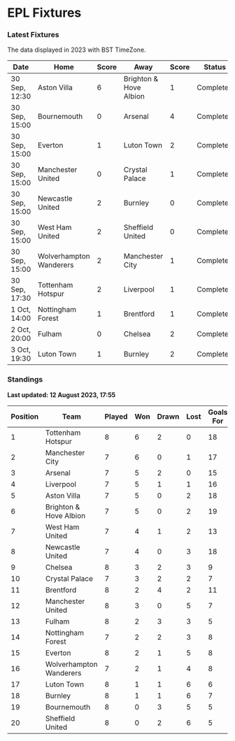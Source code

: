 # EPL Fixtures

### Latest Fixtures

The data displayed in 2023 with BST TimeZone.

<!-- START_TABLE -->
| Date | Home | Score | Away | Score | Status |
|-------------|--------|--------------|--------|--------------|--------|
| 30 Sep, 12:30 | Aston Villa | 6 | Brighton & Hove Albion | 1 | Completed |
| 30 Sep, 15:00 | Bournemouth | 0 | Arsenal | 4 | Completed |
| 30 Sep, 15:00 | Everton | 1 | Luton Town | 2 | Completed |
| 30 Sep, 15:00 | Manchester United | 0 | Crystal Palace | 1 | Completed |
| 30 Sep, 15:00 | Newcastle United | 2 | Burnley | 0 | Completed |
| 30 Sep, 15:00 | West Ham United | 2 | Sheffield United | 0 | Completed |
| 30 Sep, 15:00 | Wolverhampton Wanderers | 2 | Manchester City | 1 | Completed |
| 30 Sep, 17:30 | Tottenham Hotspur | 2 | Liverpool | 1 | Completed |
| 1 Oct, 14:00 | Nottingham Forest | 1 | Brentford | 1 | Completed |
| 2 Oct, 20:00 | Fulham | 0 | Chelsea | 2 | Completed |
| 3 Oct, 19:30 | Luton Town | 1 | Burnley | 2 | Completed |
<!-- END_TABLE -->

### Standings

**Last updated: 12 August 2023, 17:55**

<!-- START_STANDINGS -->
| Position | Team | Played | Won | Drawn | Lost | Goals For | Goals Against | Goal Difference | Points |
|----------|------|--------|-----|-------|------|-----------|---------------|-----------------|--------|
| 1 | Tottenham Hotspur | 8 | 6 | 2 | 0 | 18 | 8 | 10 | 20 |
| 2 | Manchester City | 7 | 6 | 0 | 1 | 17 | 5 | 12 | 18 |
| 3 | Arsenal | 7 | 5 | 2 | 0 | 15 | 6 | 9 | 17 |
| 4 | Liverpool | 7 | 5 | 1 | 1 | 16 | 7 | 9 | 16 |
| 5 | Aston Villa | 7 | 5 | 0 | 2 | 18 | 11 | 7 | 15 |
| 6 | Brighton & Hove Albion | 7 | 5 | 0 | 2 | 19 | 14 | 5 | 15 |
| 7 | West Ham United | 7 | 4 | 1 | 2 | 13 | 10 | 3 | 13 |
| 8 | Newcastle United | 7 | 4 | 0 | 3 | 18 | 7 | 11 | 12 |
| 9 | Chelsea | 8 | 3 | 2 | 3 | 9 | 7 | 2 | 11 |
| 10 | Crystal Palace | 7 | 3 | 2 | 2 | 7 | 7 | 0 | 11 |
| 11 | Brentford | 8 | 2 | 4 | 2 | 11 | 10 | 1 | 10 |
| 12 | Manchester United | 8 | 3 | 0 | 5 | 7 | 12 | -5 | 9 |
| 13 | Fulham | 8 | 2 | 3 | 3 | 5 | 12 | -7 | 9 |
| 14 | Nottingham Forest | 7 | 2 | 2 | 3 | 8 | 10 | -2 | 8 |
| 15 | Everton | 8 | 2 | 1 | 5 | 8 | 12 | -4 | 7 |
| 16 | Wolverhampton Wanderers | 7 | 2 | 1 | 4 | 8 | 13 | -5 | 7 |
| 17 | Luton Town | 8 | 1 | 1 | 6 | 6 | 15 | -9 | 4 |
| 18 | Burnley | 8 | 1 | 1 | 6 | 7 | 18 | -11 | 4 |
| 19 | Bournemouth | 8 | 0 | 3 | 5 | 5 | 17 | -12 | 3 |
| 20 | Sheffield United | 8 | 0 | 2 | 6 | 5 | 19 | -14 | 2 |
<!-- END_STANDINGS -->
